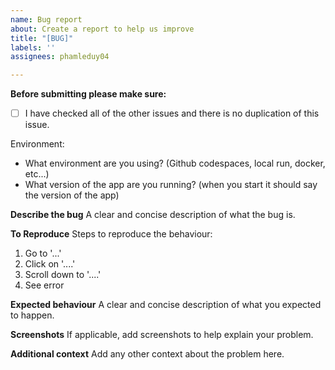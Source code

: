 ```yaml
---
name: Bug report
about: Create a report to help us improve
title: "[BUG]"
labels: ''
assignees: phamleduy04

---
```


**Before submitting please make sure:**
- [ ] I have checked all of the other issues and there is no duplication of this issue.

Environment:
- What environment are you using? (Github codespaces, local run, docker, etc...)
- What version of the app are you running? (when you start it should say the version of the app)


**Describe the bug**
A clear and concise description of what the bug is.

**To Reproduce**
Steps to reproduce the behaviour:
1. Go to '...'
2. Click on '....'
3. Scroll down to '....'
4. See error

**Expected behaviour**
A clear and concise description of what you expected to happen.

**Screenshots**
If applicable, add screenshots to help explain your problem.

**Additional context**
Add any other context about the problem here.
